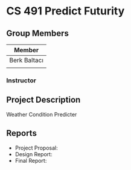 # CS 491 Predict Futurity

## Group Members

| Member | 
| ----------- | 
|Berk Baltacı | 
|	|

### Instructor  


## Project Description

Weather Condition Predicter

## Reports

- Project Proposal: 
- Design Report: 
- Final Report: 
